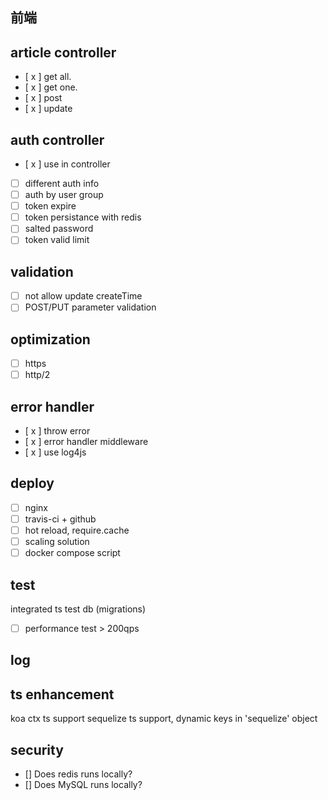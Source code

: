 前端
---

article controller
---

- [ x ] get all.
- [ x ] get one.
- [ x ] post
- [ x ] update

auth controller
---

- [ x ] use in controller
- [ ] different auth info
- [ ] auth by user group
- [ ] token expire
- [ ] token persistance with redis
- [ ] salted password
- [ ] token valid limit

validation
---

- [ ] not allow update createTime
- [ ] POST/PUT parameter validation

optimization
---

- [ ] https
- [ ] http/2

error handler
---

- [ x ] throw error
- [ x ] error handler middleware
- [ x ] use log4js

deploy
---

- [ ] nginx
- [ ] travis-ci + github
- [ ] hot reload, require.cache
- [ ] scaling solution
- [ ] docker compose script

test
---

integrated ts
test db (migrations)

- [ ] performance test > 200qps

log
---

ts enhancement
---

koa ctx ts support
sequelize ts support, dynamic keys in 'sequelize' object

security
---

- [] Does redis runs locally?
- [] Does MySQL runs locally?